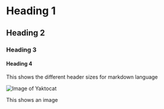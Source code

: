 # Heading 1
## Heading 2
### Heading 3
#### Heading 4

This shows the different header sizes for markdown language

![Image of Yaktocat](https://octodex.github.com/images/yaktocat.png)

This shows an image

